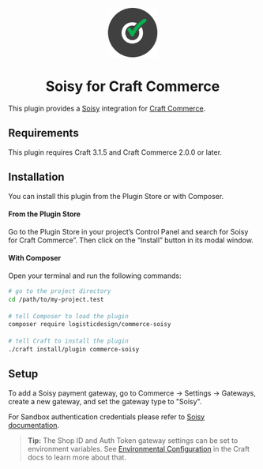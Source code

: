 <p align="center"><img src="./src/icon.svg" width="100" height="100" alt="Soisy for Craft Commerce icon"></p>

<h1 align="center">Soisy for Craft Commerce</h1>

This plugin provides a [Soisy](https://www.soisy.it/) integration for [Craft Commerce](https://craftcms.com/commerce).

## Requirements

This plugin requires Craft 3.1.5 and Craft Commerce 2.0.0 or later.

## Installation

You can install this plugin from the Plugin Store or with Composer.

#### From the Plugin Store

Go to the Plugin Store in your project’s Control Panel and search for Soisy for Craft Commerce”. Then click on the “Install” button in its modal window.

#### With Composer

Open your terminal and run the following commands:

```bash
# go to the project directory
cd /path/to/my-project.test

# tell Composer to load the plugin
composer require logisticdesign/commerce-soisy

# tell Craft to install the plugin
./craft install/plugin commerce-soisy
```

## Setup

To add a Soisy payment gateway, go to Commerce → Settings → Gateways, create a new gateway, and set the gateway type to "Soisy".

For Sandbox authentication credentials please refer to [Soisy documentation](https://doc.soisy.it/en/Integration/Sandbox_and_Testing.html).

> **Tip:** The Shop ID and Auth Token gateway settings can be set to environment variables. See [Environmental Configuration](https://docs.craftcms.com/v3/config/environments.html) in the Craft docs to learn more about that.

